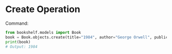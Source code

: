 # Create Operation

Command:
```python
from bookshelf.models import Book
book = Book.objects.create(title="1984", author="George Orwell", publication_year=1949)
print(book)
# Output: 1984
